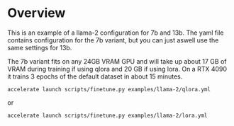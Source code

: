 # Overview

This is an example of a llama-2 configuration for 7b and 13b. The yaml file contains configuration for the 7b variant, but you can just aswell use the same settings for 13b.

The 7b variant fits on any 24GB VRAM GPU and will take up about 17 GB of VRAM during training if using qlora and 20 GB if using lora. On a RTX 4090 it trains 3 epochs of the default dataset in about 15 minutes.

```shell
accelerate launch scripts/finetune.py examples/llama-2/qlora.yml

```
or

```shell
accelerate launch scripts/finetune.py examples/llama-2/lora.yml

```
